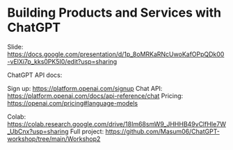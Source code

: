# Building Products and Services with ChatGPT

Slide: https://docs.google.com/presentation/d/1p_8oMRKaRNcUwoKafOPpQDk00-vElXi7p_kks0PK5I0/edit?usp=sharing


ChatGPT API docs: 

Sign up: https://platform.openai.com/signup
Chat API: https://platform.openai.com/docs/api-reference/chat
Pricing: https://openai.com/pricing#language-models


Colab: https://colab.research.google.com/drive/18Im68smW9_JHHHB49vClfHIe7W_UbCnx?usp=sharing
Full project: https://github.com/Masum06/ChatGPT-workshop/tree/main/Workshop2